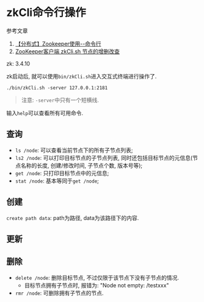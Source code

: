 # zkCli命令行操作

参考文章

1. [【分布式】Zookeeper使用--命令行](https://www.cnblogs.com/leesf456/p/6022357.html)
2. [ZooKeeper客户端 zkCli.sh 节点的增删改查](https://www.cnblogs.com/sherrykid/p/5813148.html)

zk: 3.4.10

zk启动后, 就可以使用`bin/zkCli.sh`进入交互式终端进行操作了.

```
./bin/zkCli.sh -server 127.0.0.1:2181
```

> 注意: `-server`中只有一个短横线.

输入`help`可以查看所有可用命令.

## 查询

- `ls /node`: 可以查看当前节点下的所有子节点列表;
- `ls2 /node`: 可以打印目标节点的子节点列表, 同时还包括目标节点的元信息(节点名称的长度, 创建/修改时间, 子节点个数, 版本号等);
- `get /node`: 只打印目标节点中的元信息;
- `stat /node`: 基本等同于`get /node`;

## 创建

`create path data`: path为路径, data为该路径下的内容.

## 更新

## 删除

- `delete /node`: 删除目标节点, 不过仅限于该节点下没有子节点的情况.
    - 目标节点拥有子节点时, 报错为: "Node not empty: /testxxx"
- `rmr /node`: 可删除拥有子节点的节点.
